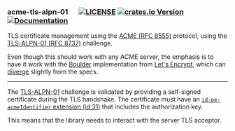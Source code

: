 ### acme-tls-alpn-01 &emsp; [![LICENSE](https://img.shields.io/badge/license-MIT-blue.svg)](LICENSE) [![crates.io Version](https://img.shields.io/crates/v/acme-tls-alpn-01.svg)](https://crates.io/crates/acme-tls-alpn-01) [![Documentation](https://docs.rs/acme-tls-alpn-01/badge.svg)](https://docs.rs/acme-tls-alpn-01)

TLS certificate management using the [ACME (RFC 8555)](https://datatracker.ietf.org/doc/html/rfc8555) protocol,
using the [TLS-ALPN-01 (RFC 8737)](https://datatracker.ietf.org/doc/html/rfc8737) challenge.

Even though this should work with any ACME server, the emphasis is to have it work with the [Boulder](https://acme-v02.api.letsencrypt.org) implementation from [Let's Encrypt](https://letsencrypt.org), which can [diverge](https://github.com/letsencrypt/boulder/blob/main/docs/acme-divergences.md) slightly from the specs.

---

The [TLS-ALPN-01](https://datatracker.ietf.org/doc/html/rfc8737) challenge is validated by providing a self-signed certificate during the TLS handshake. The certificate must have an [`id-pe-acmeIdentifier` extension (id 31)](https://www.iana.org/assignments/smi-numbers/smi-numbers.xhtml#table-smi-numbers-1.3.6.1.5.5.7.1) that includes the authorization key.

This means that the library needs to interact with the server TLS acceptor.
